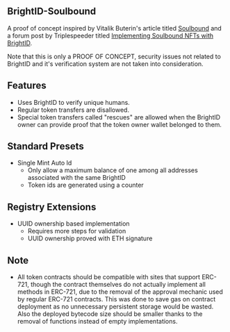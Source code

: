 ## BrightID-Soulbound

A proof of concept inspired by Vitalik Buterin's article titled [Soulbound](https://vitalik.eth.limo/general/2022/01/26/soulbound.html) and a forum post by Triplespeeder titled [Implementing Soulbound NFTs with BrightID](https://forum.brightid.org/t/implementing-soulbound-nfts-with-brightid/430).

Note that this is only a PROOF OF CONCEPT, security issues not related to BrightID and it's verification system are not taken into consideration.

## Features

- Uses BrightID to verify unique humans.
- Regular token transfers are disallowed.
- Special token transfers called "rescues" are allowed when the BrightID owner can provide proof that the token owner wallet belonged to them.

## Standard Presets

- Single Mint Auto Id
  - Only allow a maximum balance of one among all addresses associated with the same BrightID
  - Token ids are generated using a counter

## Registry Extensions

- UUID ownership based implementation
  - Requires more steps for validation
  - UUID ownership proved with ETH signature

## Note

- All token contracts should be compatible with sites that support ERC-721, though the contract themselves do not actually implement all methods in ERC-721, due to the removal of the approval mechanic used by regular ERC-721 contracts. This was done to save gas on contract deployment as no unnecessary persistent storage would be wasted. Also the deployed bytecode size should be smaller thanks to the removal of functions instead of empty implementations.
